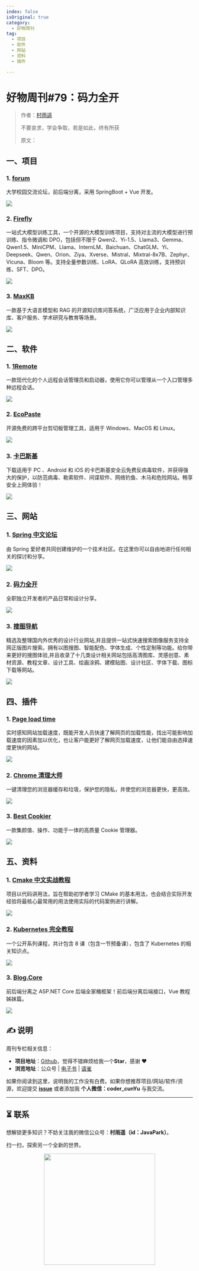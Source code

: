 ```yaml
---
index: false
isOriginal: true
category:
  - 好物周刊
tag:
  - 项目
  - 软件
  - 网站
  - 资料
  - 插件

---
```


# 好物周刊#79：码力全开

> 作者：[村雨遥](https://github.com/cunyu1943)
> 
> 不要哀求，学会争取，若是如此，终有所获
> 
> 原文：

## 一、项目

### 1. [forum](https://github.com/cp3geek/forum)

大学校园交流论坛，前后端分离，采用 SpringBoot + Vue 开发。

![](assets/1019-1025/1729555108106-7d5a9287-9ce2-4065-b18f-6457adc02cb5.webp)

### 2. [Firefly](https://github.com/yangjianxin1/Firefly)

一站式大模型训练工具，一个开源的大模型训练项目，支持对主流的大模型进行预训练、指令微调和 DPO，包括但不限于 Qwen2、Yi-1.5、Llama3、Gemma、Qwen1.5、MiniCPM、Llama、InternLM、Baichuan、ChatGLM、Yi、Deepseek、Qwen、Orion、Ziya、Xverse、Mistral、Mixtral-8x7B、Zephyr、Vicuna、Bloom 等。支持全量参数训练、LoRA、QLoRA 高效训练，支持预训练、SFT、DPO。

![](assets/1019-1025/1729555351776-dbb1cb58-5e0e-4211-83e7-55b71143f124.webp)

### 3. [MaxKB](https://github.com/1Panel-dev/MaxKB)

一款基于大语言模型和 RAG 的开源知识库问答系统，广泛应用于企业内部知识库、客户服务、学术研究与教育等场景。

![](assets/1019-1025/1729555435796-7d07853c-c0b2-443a-9bdd-b1003172a691.webp)

## 二、软件

### 1. [1Remote](https://github.com/1Remote/1Remote)

一款现代化的个人远程会话管理员和启动器，使用它你可以管理从一个入口管理多种远程会话。

![](assets/1019-1025/1729496128209-c32fa892-0047-4f33-8f85-f8e68584fa2f.webp)

### 2. [EcoPaste](https://github.com/EcoPasteHub/EcoPaste)

开源免费的跨平台剪切板管理工具，适用于 Windows、MacOS 和 Linux。

![](assets/1019-1025/1729683101642-fac053cd-2760-4877-93a9-c3200eadde8f.webp)

### 3. [卡巴斯基](https://www.kaspersky.com.cn/free-antivirus)

下载适用于 PC 、Android 和 iOS 的卡巴斯基安全云免费反病毒软件，并获得强大的保护，以防范病毒、勒索软件、间谍软件、网络钓鱼、木马和危险网站。畅享安全上网体验！

![](assets/1019-1025/1729684353538-b7624519-af93-41d7-a1a2-609df20a7446.webp)

## 三、网站

### 1. [Spring 中文论坛](https://forum.springdoc.cn/)

由 Spring 爱好者共同创建维护的一个技术社区。在这里你可以自由地进行任何相关的探讨和分享。

![](assets/1019-1025/1729641955680-894c66fc-5bae-4190-b31d-062e41ce3127.webp)

### 2. [码力全开](https://maliquankai.com/)

全职独立开发者的产品日常和设计分享。

![](assets/1019-1025/1729642048940-7d891b4c-14e8-43ad-a0ee-bce1314d5399.webp)

### 3. [搜图导航](https://www.91sotu.com)

精选及整理国内外优秀的设计行业网站,并且提供一站式快速搜索图像服务支持全网正版图片搜索。拥有以图搜图、智能配色、字体生成、个性定制等功能。给你带来更好的搜图体验,并且收录了十几类设计相关网站包括高清图库、灵感创意、素材资源、教程文章、设计工具、绘画涂鸦、建模贴图、设计社区、字体下载、图标下载等网站。

![](assets/1019-1025/1729642156561-9faee503-210f-4e36-99a4-ab8602f395ac.webp)

## 四、插件

### 1. [Page load time](https://chromewebstore.google.com/detail/page-load-time/fploionmjgeclbkemipmkogoaohcdbig?hl=zh-CN)

实时感知网站加载速度，既能开发人员快速了解网页的加载性能，找出可能影响加载速度的因素加以优化，也让客户能更好了解网页加载速度，让他们能自由选择速度更快的网站。

![](assets/1019-1025/1729684509159-57f643cc-6cab-417d-938e-33bd9d727afb.webp)

### 2. [Chrome 清理大师](https://chromewebstore.google.com/detail/chrome清理大师：一键清理浏览器垃圾，让你的c/eagiakjmjnblliacokhcalebgnhellfi)

一键清理您的浏览器缓存和垃圾，保护您的隐私，并使您的浏览器更快，更高效。

![](assets/1019-1025/1729684561985-6f4eb6b6-893f-4a2b-a8a4-78ce74f65f4a.webp)

### 3. [Best Cookier](https://chromewebstore.google.com/detail/best-cookier/eijnnomioacbbnkffmhnbpbocoajcage)

 一款集颜值、操作、功能于一体的高质量 Cookie 管理器。

![](assets/1019-1025/1729685069970-d208adae-1ac7-4e78-ac4b-76b77dae0fc1.webp)

## 五、资料

### 1. [Cmake 中文实战教程](https://github.com/BrightXiaoHan/CMakeTutorial)

项目以代码讲用法，旨在帮助初学者学习 CMake 的基本用法，也会结合实际开发经验将最核心最常用的用法使用实际的代码案例进行讲解。

![](assets/1019-1025/1729685692068-188e38bf-5757-49b0-95be-cf315a620f56.webp)

### 2. [Kubernetes 完全教程](https://github.com/jolestar/kubernetes-complete-course)

一个公开系列课程，共计包含 8 课（包含一节预备课），包含了 Kubernetes 的相关知识点。

![](assets/1019-1025/1729686155524-d2187af6-1101-44f5-aa4c-e6c350414511.webp)

### 3. [Blog.Core](https://github.com/anjoy8/Blog.Core)

前后端分离之 ASP.NET Core 后端全家桶框架！前后端分离后端接口，Vue 教程姊妹篇。

![](assets/1019-1025/1729686343913-2b14e220-1c9c-443e-b0a3-8fb89be129c4.webp)


## ✍️ 说明

周刊专栏相关信息：

- **项目地址**：[Github](https://github.com/cunyu1943/weekly)，觉得不错麻烦给我一个**Star**，感谢 ❤️
- **浏览地址**：公众号 | [电子书](https://cunyu1943.github.io/weekly) | [语雀](https://yuque.com/cunyu1943/weekly)

如果你阅读到这里，说明我的工作没有白费。如果你想推荐项目/网站/软件/资源，欢迎提交 **[issue](https://github.com/cunyu1943/weekly/issues)** 或者添加我 **个人微信：coder_cunYu** 与我交流。

---

## ⏳ 联系

想解锁更多知识？不妨关注我的微信公众号：**村雨遥（id：JavaPark）**。

扫一扫，探索另一个全新的世界。

<center>
<img src="/contact/contact.png" width="300">
</center>


